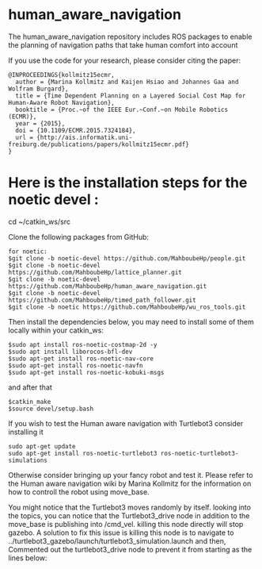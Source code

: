 # human_aware_navigation
The human_aware_navigation repository includes ROS packages to enable the planning of navigation paths that take human comfort into account 

If you use the code for your research, please consider citing the paper:

```
@INPROCEEDINGS{kollmitz15ecmr,
  author = {Marina Kollmitz and Kaijen Hsiao and Johannes Gaa and Wolfram Burgard},
  title = {Time Dependent Planning on a Layered Social Cost Map for Human-Aware Robot Navigation},
  booktitle = {Proc.~of the IEEE Eur.~Conf.~on Mobile Robotics (ECMR)},
  year = {2015},
  doi = {10.1109/ECMR.2015.7324184},
  url = {http://ais.informatik.uni-freiburg.de/publications/papers/kollmitz15ecmr.pdf}
}
```

# Here is the installation steps for the noetic devel :

cd ~/catkin_ws/src

Clone the following packages from GitHub:
```
for noetic: 
$git clone -b noetic-devel https://github.com/MahboubeHp/people.git
$git clone -b noetic-devel https://github.com/MahboubeHp/lattice_planner.git
$git clone -b noetic-devel https://github.com/MahboubeHp/human_aware_navigation.git
$git clone -b noetic-devel https://github.com/MahboubeHp/timed_path_follower.git
$git clone -b noetic https://github.com/MahboubeHp/wu_ros_tools.git
```

Then install the dependencies below, you may need to install some of them locally within your catkin_ws:
```
$sudo apt install ros-noetic-costmap-2d -y
$sudo apt install liborocos-bfl-dev
$sudo apt-get install ros-noetic-nav-core
$sudo apt-get install ros-noetic-navfn
$sudo apt-get install ros-noetic-kobuki-msgs
```
and after that 
```
$catkin_make
$source devel/setup.bash
```
If you wish to test the Human aware navigation with Turtlebot3 consider installing it 
```
sudo apt-get update
sudo apt-get install ros-noetic-turtlebot3 ros-noetic-turtlebot3-simulations

```
Otherwise consider bringing up your fancy robot and test it. Please refer to the Human aware navigation wiki by Marina Kollmitz for the information on how to controll the robot using move_base.

You might notice that the Turtlebot3 moves randomly by itself. looking into the topics, you can notice that the Turtlebot3_drive node in addition to the move_base is publishing into /cmd_vel. killing this node directly will stop gazebo.
A solution to fix this issue is killing this node is to navigate to ../turtlebot3_gazebo/launch/turtlebot3_simulation.launch and then, Commented out the turtlebot3_drive node to prevent it from starting as the lines below:
  <!-- <node name="$(arg name)_drive" pkg="turtlebot3_gazebo" type="turtlebot3_drive" required="true" output="screen"/> -->
